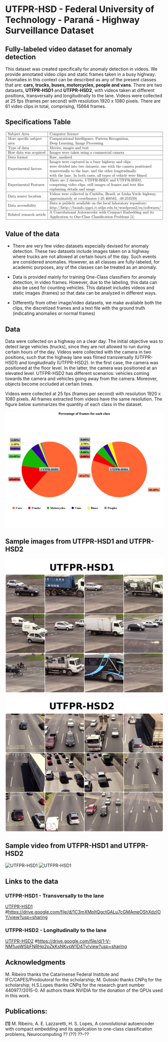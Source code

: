 # UTFPR-HSD - Federal University of Technology - Paraná - Highway Surveillance Dataset

## Fully-labeled video dataset for anomaly detection

This dataset was created specifically for anomaly detection in videos. We provide annotated video clips and static frames taken in a busy highway. Anomalies in this context can be described as any of the present classes that are: **cars, trucks, buses, motorcycles, people and vans**. There are two datasets, **UTFPR-HSD1** and **UTFPR-HSD2**, with videos taken at different positions, transversally and longitudinally to the lane. Videos were collected at 25 fps (frames per second) with resolution 1920 x 1080 pixels. There are 61 video clips in total, comprising, 15664 frames.

## Specifications Table

![Specification Table](SpecificationTable.jpg)

## Value of the data

* There are very few video datasets especially devised for anomaly detection. These two datasets include images taken on a highway where trucks are not allowed at certain hours of the day. Such events are considered anomalies. However, as all classes are fully-labeled, for academic purposes, any of the classes can be treated as an anomaly.

* Data is provided mainly for training One-Class classifiers for anomaly detection, in video frames. However, due to the labeling, this data can also be used for counting vehicles. This dataset includes videos and static images (frames) so that data can be analyzed in different ways.

* Differently from other image/video datasets, we make available both the clips, the discretized frames and a text file with the ground truth (indicating anomalies or normal frames)

## Data

Data were collected on a highway on a clear day. The initial objective was to detect large vehicles (trucks), since they are not allowed to run during certain hours of the day. Videos were collected with the camera in two positions, such that the highway lane was filmed transversally (UTFPR-HSD1) and longitudinally (UTFPR-HSD2). In the first case, the camera was positioned at the floor level. In the latter, the camera was positioned at an elevated level. UTFPR-HSD2 has different scenarios: vehicles coming towards the camera and vehicles going away from the camera. Moreover, objects become occluded at certain times.

Videos were collected at 25 fps (frames per second) with resolution 1920 x 1080 pixels. All frames extracted from videos have the same resolution. The figure below summarizes the quantity of each class in the dataset.

![Classes UTFPR-HSD](ClassesUTFPR-HSD.png)
## Sample images from UTFPR-HSD1 and UTFPR-HSD2

![UTFPR-HSD1](SamplesUTFPR-HSD1.png)

![UTFPR-HSD2](SamplesUTFPR-HSD2.png)

## Sample video from UTFPR-HSD1 and UTFPR-HSD2


![UTFPR-HSD1](VideoUTFPR-HSD1.gif) ![UTFPR-HSD1](VideoUTFPR-HSD2.gif)

## Links to the data

### UTFPR-HSD1 - Transversally to the lane
[UTFPR-HSD1]()
#https://drive.google.com/file/d/1C3mXMpItQgctGALu7cGMAmeOShXdzIOY/view?usp=sharing
### UTFPR-HSD2 - Longitudinally to the lane
[UTFPR-HSD2]()
#https://drive.google.com/file/d/1-V-NM1uqWSbFNRHp2pZkKsNKvsW1D4Ty/view?usp=sharing
## Acknowledgments

M. Ribeiro thanks the Catarinense Federal Institute and IFC/CAPES/Prodoutoral for the scholarship; M. Gutoski thanks CNPq for the scholarship; H.S.Lopes thanks CNPq for the research grant number 440977/2015-0. All authors thank NVIDIA for the donation of the GPUs used in this work.

## Publications:

**[1]** M. Ribeiro, A. E. Lazzaretti, H. S. Lopes, A convolutional autoencoder
with compact embedding and its application to one-class classification
problems, Neurocomputing ?? (??) ??–??


